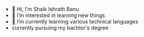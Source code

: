 - 👋 Hi, I’m  Shaik Ishrath Banu
- 👀 I’m interested in learning new things
- 🌱 I’m currently learning various technical languages
- currently pursuing my bachlor's degree


<!---
Ishrathshaik123/Ishrathshaik123 is a ✨ special ✨ repository because its `README.md` (this file) appears on your GitHub profile.
You can click the Preview link to take a look at your changes.
--->
